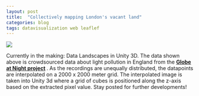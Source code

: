 ```yaml
---
layout: post
title:  "Collectively mapping London's vacant land"
categories: blog 
tags: datavisualization web leaflef
---
```



<img style="float: center;" src="https://raw.githubusercontent.com/melanieimfeld/melanieimfeld.github.io/master/assets/prototype.png">

Currently in the making: Data Landscapes in Unity 3D. The data shown above is crowdsourced data about light pollution in England from the <b> <a href="https://www.globeatnight.org/" >Globe at Night project</a> </b>. As the recordings are unequally distributed, the datapoints are interpolated on a 2000 x 2000 meter grid. The interpolated image is taken into Unity 3d where a grid of cubes is positioned along the z-axis based on the extracted pixel value.
Stay posted for further developments!

